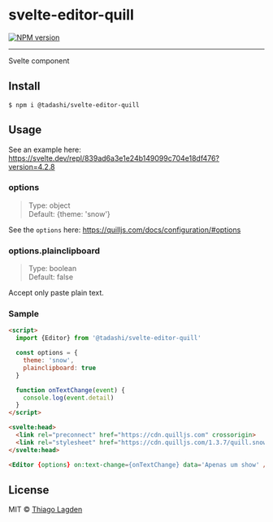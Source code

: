 # svelte-editor-quill

[![NPM version][npm-img]][npm]
<!-- [![Build Status][ci-img]][ci] -->


[npm-img]:         https://img.shields.io/npm/v/@tadashi/svelte-editor-quill.svg
[npm]:             https://www.npmjs.com/package/@tadashi/svelte-editor-quill
<!-- [ci-img]:          https://github.com/lagden/svelte-editor-quill/workflows/Node.js%20CI/badge.svg -->
<!-- [ci]:              https://github.com/lagden/svelte-editor-quill/actions?query=workflow%3A%22Node.js+CI%22 -->

---

Svelte component


## Install

```
$ npm i @tadashi/svelte-editor-quill
```


## Usage

See an example here: https://svelte.dev/repl/839ad6a3e1e24b149099c704e18df476?version=4.2.8

### options

> Type: object  
> Default: {theme: 'snow'}

See the `options` here: https://quilljs.com/docs/configuration/#options


### options.plainclipboard

> Type: boolean  
> Default: false

Accept only paste plain text.


### Sample

```html
<script>
  import {Editor} from '@tadashi/svelte-editor-quill'

  const options = {
    theme: 'snow',
    plainclipboard: true
  }

  function onTextChange(event) {
    console.log(event.detail)
  }
</script>

<svelte:head>
  <link rel="preconnect" href="https://cdn.quilljs.com" crossorigin>
  <link rel="stylesheet" href="https://cdn.quilljs.com/1.3.7/quill.snow.css">
</svelte:head>

<Editor {options} on:text-change={onTextChange} data='Apenas um show' />
```


## License

MIT © [Thiago Lagden](https://github.com/lagden)
